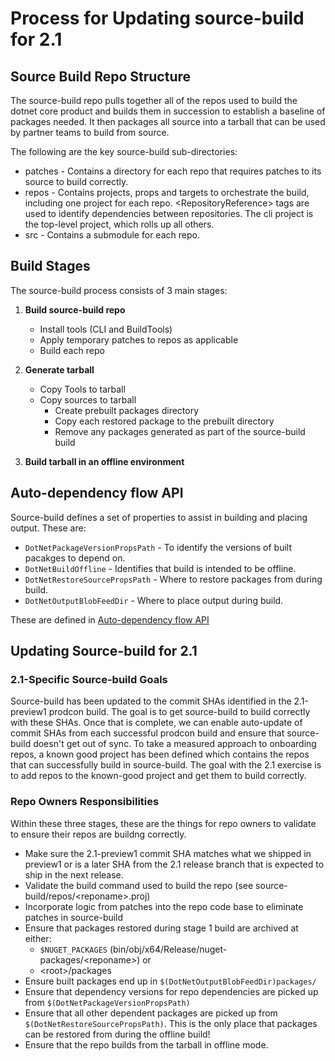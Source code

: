 # Process for Updating source-build for 2.1

## Source Build Repo Structure

The source-build repo pulls together all of the repos used to build the dotnet core product and builds them in succession to establish a baseline of packages needed.  It then packages all source into a tarball that can be used by partner teams to build from source.

The following are the key source-build sub-directories:

* patches - Contains a directory for each repo that requires patches to its source to build correctly.
* repos - Contains projects, props and targets to orchestrate the build, including one project for each repo.  \<RepositoryReference> tags are used to identify dependencies between repositories.  The cli project is the top-level project, which rolls up all others.
* src - Contains a submodule for each repo.

## Build Stages

The source-build process consists of 3 main stages:

1. **Build source-build repo**

    * Install tools (CLI and BuildTools)
    * Apply temporary patches to repos as applicable
    * Build each repo

1. **Generate tarball**
    * Copy Tools to tarball
    * Copy sources to tarball
        * Create prebuilt packages directory
        * Copy each restored package to the prebuilt directory
        * Remove any packages generated as part of the source-build build

1. **Build tarball in an offline environment**

## Auto-dependency flow API

Source-build defines a set of properties to assist in building and placing output.  These are:

* `DotNetPackageVersionPropsPath` - To identify the versions of built pacakges to depend on.
* `DotNetBuildOffline` - Identifies that build is intended to be offline.
* `DotNetRestoreSourcePropsPath` - Where to restore packages from during build.
* `DotNetOutputBlobFeedDir` - Where to place output during build.

These are defined in [Auto-dependency flow API](https://github.com/dotnet/source-build/blob/dev/release/2.1/Documentation/auto-dependency-flow/api.md)

## Updating Source-build for 2.1

### 2.1-Specific Source-build Goals

Source-build has been updated to the commit SHAs identified in the 2.1-preview1 prodcon build.  The goal is to get source-build to build correctly with these SHAs.  Once that is complete, we can enable auto-update of commit SHAs from each successful prodcon build and ensure that source-build doesn't get out of sync.  To take a measured approach to onboarding repos, a known good project has been defined which contains the repos that can successfully build in source-build.  The goal with the 2.1 exercise is to add repos to the known-good project and get them to build correctly.

### Repo Owners Responsibilities

Within these three stages, these are the things for repo owners to validate to ensure their repos are buildng correctly.

* Make sure the 2.1-preview1 commit SHA matches what we shipped in preview1 or is a later SHA from the 2.1 release branch that is expected to ship in the next release.
* Validate the build command used to build the repo (see source-build/repos/\<reponame>.proj)
* Incorporate logic from patches into the repo code base to eliminate patches in source-build
* Ensure that packages restored during stage 1 build are archived at either:
  * `$NUGET_PACKAGES` (bin/obj/x64/Release/nuget-packages/\<reponame>) or
  * \<root>/packages
* Ensure built packages end up in `$(DotNetOutputBlobFeedDir)packages/`
* Ensure that dependency versions for repo dependencies are picked up from `$(DotNetPackageVersionPropsPath)`
* Ensure that all other dependent packages are picked up from `$(DotNetRestoreSourcePropsPath)`.  This is the only place that packages can be restored from during the offline build!
* Ensure that the repo builds from the tarball in offline mode.
